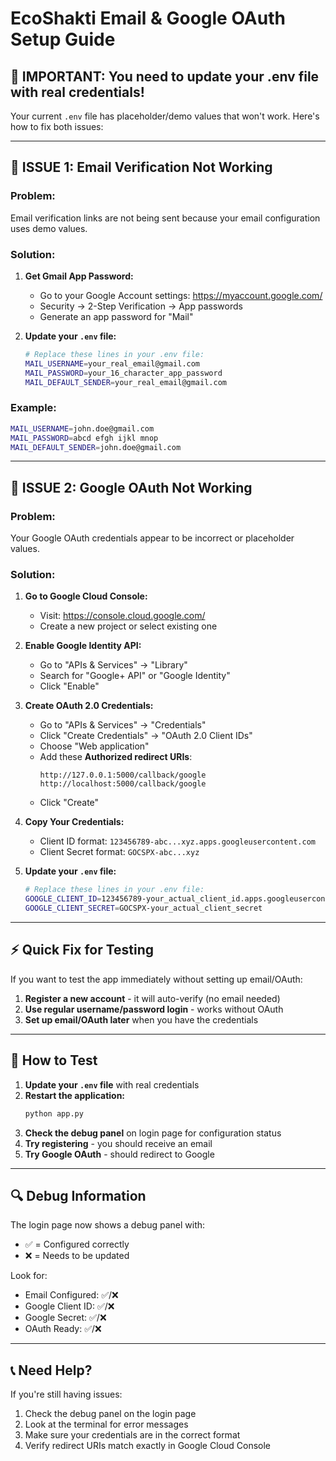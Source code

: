 # EcoShakti Email & Google OAuth Setup Guide

## 🚨 IMPORTANT: You need to update your .env file with real credentials!

Your current `.env` file has placeholder/demo values that won't work. Here's how to fix both issues:

---

## 📧 **ISSUE 1: Email Verification Not Working**

### **Problem:** 
Email verification links are not being sent because your email configuration uses demo values.

### **Solution:**

1. **Get Gmail App Password:**
   - Go to your Google Account settings: https://myaccount.google.com/
   - Security → 2-Step Verification → App passwords
   - Generate an app password for "Mail"

2. **Update your `.env` file:**
   ```bash
   # Replace these lines in your .env file:
   MAIL_USERNAME=your_real_email@gmail.com
   MAIL_PASSWORD=your_16_character_app_password
   MAIL_DEFAULT_SENDER=your_real_email@gmail.com
   ```

### **Example:**
```bash
MAIL_USERNAME=john.doe@gmail.com
MAIL_PASSWORD=abcd efgh ijkl mnop
MAIL_DEFAULT_SENDER=john.doe@gmail.com
```

---

## 🔐 **ISSUE 2: Google OAuth Not Working**

### **Problem:** 
Your Google OAuth credentials appear to be incorrect or placeholder values.

### **Solution:**

1. **Go to Google Cloud Console:**
   - Visit: https://console.cloud.google.com/
   - Create a new project or select existing one

2. **Enable Google Identity API:**
   - Go to "APIs & Services" → "Library"
   - Search for "Google+ API" or "Google Identity"
   - Click "Enable"

3. **Create OAuth 2.0 Credentials:**
   - Go to "APIs & Services" → "Credentials"
   - Click "Create Credentials" → "OAuth 2.0 Client IDs"
   - Choose "Web application"
   - Add these **Authorized redirect URIs**:
     ```
     http://127.0.0.1:5000/callback/google
     http://localhost:5000/callback/google
     ```
   - Click "Create"

4. **Copy Your Credentials:**
   - Client ID format: `123456789-abc...xyz.apps.googleusercontent.com`
   - Client Secret format: `GOCSPX-abc...xyz`

5. **Update your `.env` file:**
   ```bash
   # Replace these lines in your .env file:
   GOOGLE_CLIENT_ID=123456789-your_actual_client_id.apps.googleusercontent.com
   GOOGLE_CLIENT_SECRET=GOCSPX-your_actual_client_secret
   ```

---

## ⚡ **Quick Fix for Testing**

If you want to test the app immediately without setting up email/OAuth:

1. **Register a new account** - it will auto-verify (no email needed)
2. **Use regular username/password login** - works without OAuth
3. **Set up email/OAuth later** when you have the credentials

---

## 🧪 **How to Test**

1. **Update your `.env` file** with real credentials
2. **Restart the application:**
   ```bash
   python app.py
   ```
3. **Check the debug panel** on login page for configuration status
4. **Try registering** - you should receive an email
5. **Try Google OAuth** - should redirect to Google

---

## 🔍 **Debug Information**

The login page now shows a debug panel with:
- ✅ = Configured correctly
- ❌ = Needs to be updated

Look for:
- Email Configured: ✅/❌
- Google Client ID: ✅/❌  
- Google Secret: ✅/❌
- OAuth Ready: ✅/❌

---

## 📞 **Need Help?**

If you're still having issues:
1. Check the debug panel on the login page
2. Look at the terminal for error messages
3. Make sure your credentials are in the correct format
4. Verify redirect URIs match exactly in Google Cloud Console